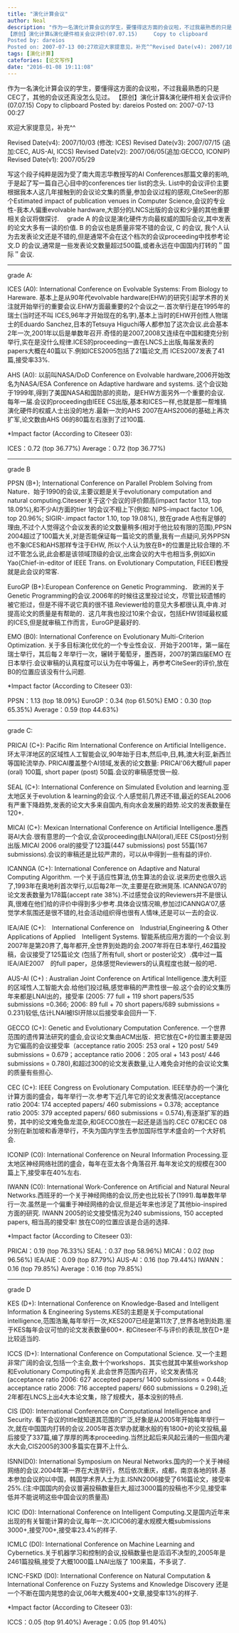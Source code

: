 ```yaml
---
title: "演化计算会议"
author: Neal
description: "作为一名演化计算会议的学生，要懂得这方面的会议啦，不过我最熟悉的只是CEC了，其他的会议还真没怎么见过。 
【原创】演化计算&演化硬件相关会议评价(07.07.15)     Copy to clipboard 
Posted by: dareios 
Posted on: 2007-07-13 00:27欢迎大家提意见，补充^^Revised Date(v4): 2007/10/03 (修改: I"
tags: [演化计算]
catefories: [论文写作]
date: "2016-01-08 19:11:08"
---
```

作为一名演化计算会议的学生，要懂得这方面的会议啦，不过我最熟悉的只是CEC了，其他的会议还真没怎么见过。
【原创】演化计算&演化硬件相关会议评价(07.07.15)     Copy to clipboard
Posted by: dareios
Posted on: 2007-07-13 00:27

欢迎大家提意见，补充^^

Revised Date(v4): 2007/10/03 (修改: ICES)
Revised Date(v3): 2007/07/15 (追加:CEC, AUS-AI, ICCS)
Revised Date(v2): 2007/06/05(追加:GECCO, ICONIP)
Revised Date(v1): 2007/05/29


写这个段子纯粹是因为受了南大周志华教授写的AI Conferences那篇文章的影响,于是起了写一篇自己心目中的conferences tier list的念头. List中的会议评价主要根据我本人这几年接触到的会议论文集的质量,参加会议过程的感观,CiteSeer的那个Estimated impact of publication venues in Computer Science,会议的专业性-我本人偏重evolvable hardware,大部分的LNCS出版的会议和少量的其他重要相关会议将做探讨.
　grade A 的会议是演化硬件方向最权威的国际会议,其中发表的论文大多有一读的价值. B 的会议也是质量非常不错的会议, C 的会议, 我个人认为去发表论文还是不错的,但是通常不会在这个档次的会议proceeding中找参考论文.D 的会议,通常是一些发表论文数量超过500篇,或者永远在中国国内打转的＂国际＂会议.



--------------------------------------------------------------------------------

grade A:

ICES (A0): International Conference on Evolvable Systems: From Biology to Hareware. 基本上是从90年代evolvable hardware(EHW)的研究引起学术界的关注就开始举行的重要会议.EHW方面最重要的2个会议之一.首次举行是在1995年的瑞士(当时还不叫 ICES,96年才开始现在的名字),基本上当时的EHW开创性人物瑞士的Eduardo Sanchez,日本的Tetsuya Higuchi等人都参加了这次会议.此会基本2年一次,2001年以后是单数年召开.奇怪的是2007,2008又连续在中国和捷克分别举行,实在是没什么规律.ICES的proceeding一直在LNCS上出版,每届发表的papers大概在40篇以下.例如ICES2005包括了21篇论文,而 ICES2007发表了41篇,接受率33%.

AHS (A0): 以前叫NASA/DoD Conference on Evolvable hardware,2006开始改名为NASA/ESA Conference on Adaptive hardware and systems. 这个会议始于1999年,得到了美国NASA和国防部的资助，是EHW方面另外一个重要的会议. 每年一届.会议的proceeding由IEEE CS出版,基本和ICES一样,也就是那一帮堆搞演化硬件的权威人士出没的地方.最新一次的AHS 2007在AHS2006的基础上再次扩军,论文数由AHS 06的80篇左右涨到了过100篇.

*Impact factor (According to Citeseer 03):

ICES：0.72 (top 36.77%)
Average：0.72 (top 36.77%)


--------------------------------------------------------------------------------

grade B

PPSN (B+); International Conference on Parallel Problem Solving from Nature．始于1990的会议,主要议题是关于evolutionary computation and natural computing.Citeseer关于这个会议的评价颇高(impact factor 1.13, top 18.09%),和不少AI方面的tier 1的会议不相上下(例如: NIPS-impact factor 1.06, top 20.96%; SIGIR-.impact factor 1.10, top 19.08%), 放在grade A也有足够的理由,不过个人觉得这个会议发表的论文数量稍多(相对于他比较有限的范围),PPSN 2004超过了100篇大关,对是否能保证每一篇论文的质量,我有一点疑问,另外PPSN也不象ICES和AHS那样专注于EHW, 所以个人认为放在B+的位置是比较合理的.不过不管怎么说,此会都是该领域顶级的会议,出席会议的大牛也相当多,例如Xin Yao(Chief-in-editor of IEEE Trans. on Evolutionary Computation, FIEEE)教授就是此会议的常客.

EuroGP (B+):European Conference on Genetic Programming． 欧洲的关于Genetic Programming的会议.2006年的时候往这里投过论文，尽管比较遗憾的被它拒过，但是不得不说它真的很不错.Reviewer给的意见大多都很认真,中肯.对提高论文的质量是有帮助的．这几年我也投过10来个会议，包括EHW领域最权威的ICES,但是就审稿工作而言，EuroGP是最好的.

EMO (B0): International Conference on Evolutionary Multi-Criterion Optimization. 关于多目标演化优化的一个专业性会议．开始于2001年，第一届在瑞士举行，其后每２年举行一次，辗转于葡萄牙，墨西哥，2007的第四届EMO 在日本举行.会议审稿的认真程度可以认为在中等偏上，再参考CiteSeer的评价,放在B0的位置应该没有什么问题.

*Impact factor (According to Citeseer 03):

PPSN：1.13 (top 18.09%)
EuroGP：0.34 (top 61.50%)
EMO：0.30 (top 65.35%)
Average：0.59 (top 44.63%)


--------------------------------------------------------------------------------

grade C:

PRICAI (C+): Pacific Rim International Conference on Artificial Intelligence．环太平洋地区的区域性人工智能会议,90年始于日本,然后中,日,韩,澳大利亚,新西兰等国轮流举办. PRICAI覆盖整个AI领域,发表的论文数量: PRICAI'06大概full paper (oral) 100篇, short paper (post) 50篇.会议的审稿感觉很一般.

SEAL (C+): International Conference on Simulated Evolution and learning.亚太地区关于evolution & learning的会议.个人感觉前几界还不错,最近的SEAL2006有严重下降趋势,发表的论文大多来自国内,有向水会发展的趋势.论文的发表数量在 120+.

MICAI (C+): Mexican International Conference on Artificial Intelligence.墨西哥AI大会.很有意思的一个会议,会议proceeding由LNAI(oral),IEEE CS(post)分别出版.MICAI 2006 oral的接受了123篇(447 submissions) post 55篇(167 submissions).会议的审稿还是比较严肃的，可以从中得到一些有益的评价.

ICANNGA (C+): International Conference on Adaptive and Natural Computing Algorithm. 一个关于适应性算法,仿生算法的会议.说来历史也很久远了,1993年在奥地利首次举行,以后每2年一次,主要是在欧洲晃荡. ICANNGA'07的论文发表数量为178篇(accept rate 38%).不过感觉会议的Reviewers并不是很认真,很难在他们给的评价中得到多少参考.具体会议情况嘛,参加过ICANNGA'07,感觉学术氛围还是很不错的,社会活动组织得也很有人情味,还是可以一去的会议.

IEA/AIE (C+):　International Conference on　Industrial,Engineering & Other Applications of Applied　Intelligent Systems. 智能系统应用方面的一个会议.到2007年是第20界了,每年都开,全世界到处跑的会.2007年将在日本举行,462篇投稿，会议接受了125篇论文 (包括了所有full, short or poster论文）.偶中过一篇IEA/AIE2007　的full paper，总体感觉Reviewers的认真程度也就一般的吧．

AUS-AI (C+) : Australian Joint Conference on Artifical Intelligence.澳大利亚的区域性人工智能大会.给他们投过稿,感觉审稿的严肃性很一般.这个会的论文集历年来都是LNAI出的，接受率 (2005: 77 full + 119 short papers/535 submissions =0.366; 2006: 89 full + 70 short papers/689 submissions = 0.231)较低,估计LNAI被ISI开除以后接受率会回升一下.

GECCO (C+): Genetic and Evolutionary Computation Conference. 一个世界范围的遗传算法研究的盛会,会议论文集由ACM出版．把它放在C+的位置主要是因为它偏高的会议接受率（acceptance ratio 2005: 253 oral + 120 post/ 549 submissions = 0.679；acceptance ratio 2006：205 oral + 143 post/ 446 submissions = 0.780),和超过300的论文发表数量,让人难免会对他的会议论文集的质量有些担心.

CEC (C+): IEEE Congress on Evolutionary Computation. IEEE举办的一个演化计算方面的盛会，每年举行一次.参考下近几年它的论文发表情况(acceptance ratio 2004: 174 accepted papers/ 460 submissions = 0.378; acceptance ratio 2005: 379 accepted papers/ 660 submissions = 0.574),有逐渐扩军的趋势，其中的论文难免鱼龙混杂,和GECCO放在一起还是适当的.CEC 07和CEC 08分别在新加坡和香港举行，不失为国内学生去参加国际性学术盛会的一个大好机会.

ICONIP (C0): International Conference on Neural Information Processing.亚太地区神经网络社团的盛会，每年在亚太各个角落召开.每年发论文的规模在300篇上下,接受率在40%左右.

IWANN (C0): International Work-Conference on Artificial and Natural Neural Networks.西班牙的一个关于神经网络的会议,历史也比较长了(1991).每单数年举行一次.虽然是一个偏重于神经网络的会议,但是近年来也涉足了其他bio-inspired方面的研究. IWANN 2005的论文接受情况为240 submissions, 150 accepted papers, 相当高的接受率! 放在C0的位置应该是合适的选择.

*Impact factor (According to Citeseer 03):

PRICAI：0.19 (top 76.33%)
SEAL：0.37 (top 58.96%)
MICAI：0.02 (top 96.56%)
IEA/AIE：0.09 (top 87.79%)
AUS-AI：0.16 (top 79.44%)
IWANN：0.16 (top 79.85%)
Average：0.16 (top 79.85%)


--------------------------------------------------------------------------------

grade D

KES (D+): International Conference on Knowledge-Based and Intelligent Information & Engineering Systems.KES的主题是关于computational intelligence,范围浩瀚,每年举行一次,KES2007已经是第11次了,世界各地到处跑.鉴于KES每年会议可怕的论文发表数量600+. 和Citeseer不与评价的表现,放在D+是比较适当的.

ICCS (D+): International Conference on Computational Science. 又一个主题非常广阔的会议,包括一个主会,数十个workshops．其实也就其中某些workshop和Evolutionary Computing有关.此会世界范围内召开，论文发表情况(acceptance ratio 2006: 627 accepted papers/ 1400 submissions = 0.448; acceptance ratio 2006: 716 accepted papers/ 660 submissions = 0.298),近2年都在LNCS上出4大本论文集，除了规模大，基本没别的特点.

CIS (D0): International Conference on Computational Intelligence and Security. 看下会议的title就知道其范围的广泛,好象是从2005年开始每年举行一次,就在中国国内打转的会议.2005年首次举办就潮水般的有1800+的论文投稿,最后接受了337篇,编了厚厚的两本proceeding.当然比起后来风起云涌的一些国内灌水大会,CIS2005的300多篇实在算不上什么.

ISNN(D0): International Symposium on Neural Networks.国内的一个关于神经网络的会议.2004年第一界在大连举行，然后依次重庆，成都，南京各地的转.基本参加会议的以中国，韩国学术界人士为主.ISNN2006接受了616篇论文，接受率25%.(注:中国国内的会议普遍投稿数量巨大,超过3000篇的投稿也不少见,接受率低并不能说明这些中国会议的质量高)

ICIC (D0): International Conference on Intelligent Computing.又是国内近年来出现的有关智能计算的会议,每年一次.ICIC06的灌水规模大概submissions 3000+,接受700+,接受率23.4%的样子.

ICMLC (D0): International Conference on Machine Learning and Cybernetics.关于机器学习和控制的会议,投稿数量也是滔滔不决型的,2005年是2461篇投稿,接受了大概1000篇.LNAI出版了 100来篇，不多说了.

ICNC-FSKD (D0): International Conference on Natural Computation & International Conference on Fuzzy Systems and Knowledge Discovery 还是一个不断在国内晃悠的会议,06年大概发400+文章,接受率13%的样子.

*Impact factor (According to Citeseer 03):

ICCS：0.05 (top 91.40%)
Average：0.05 (top 91.40%)